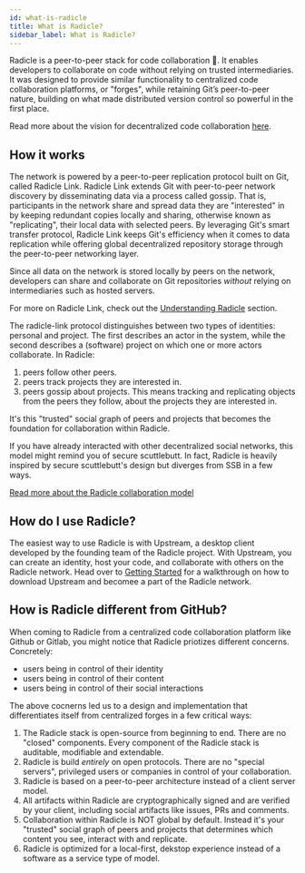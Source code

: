 ```yaml
---
id: what-is-radicle
title: What is Radicle?
sidebar_label: What is Radicle?
---
```


Radicle is a peer-to-peer stack for code collaboration 🌱. It enables developers to collaborate on code without relying on trusted intermediaries. It was designed to provide similar functionality to centralized code collaboration platforms, or "forges", while retaining Git’s peer-to-peer nature, building on what made distributed version control so powerful in the first place.

Read more about the vision for decentralized code collaboration [here](understanding-radicle/why-radicle.md).

## How it works

The network is powered by a peer-to-peer replication protocol built on Git, called Radicle Link. Radicle Link extends Git with peer-to-peer network discovery by disseminating data via a process called gossip. That is, participants in the network share and spread data they are "interested" in by keeping redundant copies locally and sharing, otherwise known as "replicating", their local data with selected peers. By leveraging Git's smart transfer protocol, Radicle Link keeps Git's efficiency when it comes to data replication while offering global decentralized repository storage through the peer-to-peer networking layer.

Since all data on the network is stored locally by peers on the network, developers can share and collaborate on Git repositories *without* relying on intermediaries such as hosted servers.

For more on Radicle Link, check out the [Understanding Radicle](understanding-radicle/why-radicle.md) section.

The radicle-link protocol distinguishes between two types of identities: personal and project. The first describes an actor in the system, while the second describes a (software) project on which one or more actors collaborate. In Radicle:

1. peers follow other peers.
2. peers track projects they are interested in.
3. peers gossip about projects. This means tracking and replicating objects from the peers they follow, about the projects they are interested in.

It's this "trusted" social graph of peers and projects that becomes the foundation for collaboration within Radicle.

If you have already interacted with other decentralized social networks, this model might remind you of secure scuttlebutt. In fact, Radicle is heavily inspired by secure scuttlebutt's design but diverges from SSB in a few ways.

[Read more about the Radicle collaboration model](understanding-radicle/faq.md)

## How do I use Radicle?

The easiest way to use Radicle is with Upstream, a desktop client developed by the founding team of the Radicle project. With Upstream, you can create an identity, host your code, and collaborate with others on the Radicle network. Head over to [Getting Started](getting-started/getting-started.md) for a walkthrough on how to download Upstream and becomee a part of the Radicle network.

## How is Radicle different from GitHub?

When coming to Radicle from a centralized code collaboration platform like Github or Gitlab, you might notice that Radicle priotizes different concerns. Concretely:

- users being in control of their identity
- users being in control of their content
- users being in control of their social interactions

The above cocnerns led us to a design and implementation that differentiates itself from centralized forges in a few critical ways:

1. The Radicle stack is open-source from beginning to end. There are no "closed" components. Every component of the Radicle stack is auditable, modifiable and extendable.
2. Radicle is build *entirely* on open protocols. There are no "special servers", privileged users or companies in control of your collaboration.
3. Radicle is based on a peer-to-peer architecture instead of a client server model.
4. All artifacts within Radicle are cryptographically signed and are verified by your client, including social artifacts like issues, PRs and comments.
5. Collaboration within Radicle is NOT global by default. Instead it's your "trusted" social graph of peers and projects that determines which content you see, interact with and replicate.
6. Radicle is optimized for a local-first, dekstop experience instead of a software as a service type of model.
